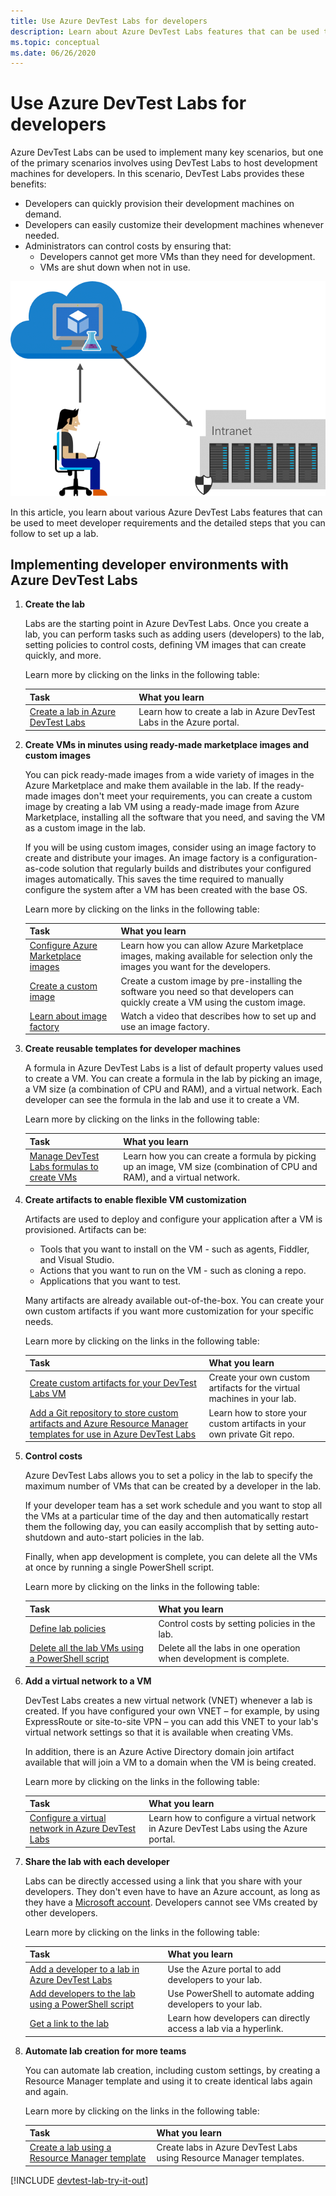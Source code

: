 ```yaml
---
title: Use Azure DevTest Labs for developers
description: Learn about Azure DevTest Labs features that can be used to meet developer requirements and the detailed steps that you can follow to set up a lab.
ms.topic: conceptual
ms.date: 06/26/2020
---
```


# Use Azure DevTest Labs for developers
Azure DevTest Labs can be used to implement many key scenarios, but one of the primary scenarios involves using DevTest Labs to host development machines for developers. In this scenario, DevTest Labs provides these benefits:

- Developers can quickly provision their development machines on demand.
- Developers can easily customize their development machines whenever needed.
- Administrators can control costs by ensuring that:
  - Developers cannot get more VMs than they need for development.
  - VMs are shut down when not in use. 

![Use DevTest Labs for training](./media/devtest-lab-developer-lab/devtest-lab-developer-lab.png)

In this article, you learn about various Azure DevTest Labs features that can be used to meet developer requirements and the detailed steps that you can follow to set up a lab.

## Implementing developer environments with Azure DevTest Labs
1. **Create the lab** 
   
    Labs are the starting point in Azure DevTest Labs. Once you create a lab, you can perform tasks such as adding users (developers) to the lab, setting policies to control costs, defining VM images that can create quickly, and more.  
   
    Learn more by clicking on the links in the following table:
   
   | Task | What you learn |
   | --- | --- |
   | [Create a lab in Azure DevTest Labs](devtest-lab-create-lab.md) |Learn how to create a lab in Azure DevTest Labs in the Azure portal. |
2. **Create VMs in minutes using ready-made marketplace images and custom images** 
   
    You can pick ready-made images from a wide variety of images in the Azure Marketplace and make them available in the lab. If the ready-made images don't meet your requirements, you can create a custom image by creating a lab VM using a ready-made image from Azure Marketplace, installing all the software that you need, and saving the VM as a custom image in the lab.

    If you will be using custom images, consider using an image factory to create and distribute your images. An image factory is a configuration-as-code solution that regularly builds and distributes your configured images automatically. This saves the time required to manually configure the system after a VM has been created with the base OS.
  
    Learn more by clicking on the links in the following table:
   
   | Task | What you learn |
   | --- | --- |
   | [Configure Azure Marketplace images](devtest-lab-configure-marketplace-images.md) |Learn how you can allow Azure Marketplace images, making available for selection only the images you want for the developers.|
   | [Create a custom image](devtest-lab-create-template.md) |Create a custom image by pre-installing the software you need so that developers can quickly create a VM using the custom image.|
   | [Learn about image factory](/azure/devtest-labs/devtest-lab-faq#blog-post) |Watch a video that describes how to set up and use an image factory.|

3. **Create reusable templates for developer machines** 
   
    A formula in Azure DevTest Labs is a list of default property values used to create a VM. You can create a formula in the lab by picking an image, a VM size (a combination of CPU and RAM), and a virtual network. Each developer can see the formula in the lab and use it to create a VM. 
   
    Learn more by clicking on the links in the following table:
   
   | Task | What you learn |
   | --- | --- |
   | [Manage DevTest Labs formulas to create VMs](devtest-lab-manage-formulas.md) |Learn how you can create a formula by picking up an image, VM size (combination of CPU and RAM), and a virtual network.|

4. **Create artifacts to enable flexible VM customization**

   Artifacts are used to deploy and configure your application after a VM is provisioned. Artifacts can be:

   - Tools that you want to install on the VM - such as agents, Fiddler, and Visual Studio.
   - Actions that you want to run on the VM - such as cloning a repo.
   - Applications that you want to test.

   Many artifacts are already available out-of-the-box. You can create your own custom artifacts if you want more customization for your specific needs.

   Learn more by clicking on the links in the following table:
   
   | Task | What you learn |
   | --- | --- |
   | [Create custom artifacts for your DevTest Labs VM](devtest-lab-artifact-author.md) |Create your own custom artifacts for the virtual machines in your lab.|
   | [Add a Git repository to store custom artifacts and Azure Resource Manager templates for use in Azure DevTest Labs](devtest-lab-add-artifact-repo.md) |Learn how to store your custom artifacts in your own private Git repo.|

5. **Control costs**
   
    Azure DevTest Labs allows you to set a policy in the lab to specify the maximum number of VMs that can be created by a developer in the lab. 
   
    If your developer team has a set work schedule and you want to stop all the VMs at a particular time of the day and then automatically restart them the following day, you can easily accomplish that by setting auto-shutdown and auto-start policies in the lab. 
   
    Finally, when app development is complete, you can delete all the VMs at once by running a single PowerShell script. 
   
    Learn more by clicking on the links in the following table:
   
   | Task | What you learn |
   | --- | --- |
   | [Define lab policies](devtest-lab-set-lab-policy.md) |Control costs by setting policies in the lab. |
   | [Delete all the lab VMs using a PowerShell script](/azure/devtest-labs/devtest-lab-faq#how-do-i-automate-the-process-of-deleting-all-the-vms-in-my-lab) |Delete all the labs in one operation when development is complete.|

1. **Add a virtual network to a VM** 
   
    DevTest Labs creates a new virtual network (VNET) whenever a lab is created. If you have configured your own VNET – for example, by using ExpressRoute or site-to-site VPN – you can add this VNET to your lab's virtual network settings so that it is available when creating VMs.

    In addition, there is an Azure Active Directory domain join artifact available that will join a VM to a domain when the VM is being created. 
   
    Learn more by clicking on the links in the following table:
   
   | Task | What you learn |
   | --- | --- |
   | [Configure a virtual network in Azure DevTest Labs](devtest-lab-configure-vnet.md) |Learn how to configure a virtual network in Azure DevTest Labs using the Azure portal.|

6. **Share the lab with each developer**
   
    Labs can be directly accessed using a link that you share with your developers. They don't even have to have an Azure account, as long as they have a [Microsoft account](/azure/devtest-labs/devtest-lab-faq#what-is-a-microsoft-account). Developers cannot see VMs created by other developers.  
   
    Learn more by clicking on the links in the following table:
   
   | Task | What you learn |
   | --- | --- |
   | [Add a developer to a lab in Azure DevTest Labs](devtest-lab-add-devtest-user.md) |Use the Azure portal to add developers to your lab.|
   | [Add developers to the lab using a PowerShell script](devtest-lab-add-devtest-user.md#add-an-external-user-to-a-lab-using-powershell) |Use PowerShell to automate adding developers to your lab. |
   | [Get a link to the lab](/azure/devtest-labs/devtest-lab-faq#how-do-i-share-a-direct-link-to-my-lab) |Learn how developers can directly access a lab via a hyperlink.|

7. **Automate lab creation for more teams** 
   
    You can automate lab creation, including custom settings, by creating a Resource Manager template and using it to create identical labs again and again. 
   
    Learn more by clicking on the links in the following table:
   
   | Task | What you learn |
   | --- | --- |
   | [Create a lab using a Resource Manager template](/azure/devtest-labs/devtest-lab-faq#how-do-i-create-a-lab-from-a-resource-manager-template) |Create labs in Azure DevTest Labs using Resource Manager templates. |

[!INCLUDE [devtest-lab-try-it-out](../../includes/devtest-lab-try-it-out.md)]